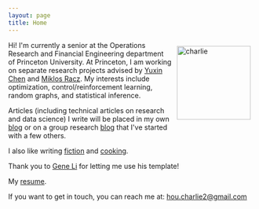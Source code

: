 ```yaml
---
layout: page
title: Home
---
```


<img style="float:right;margin:10px;" src="{{site.url}}/images/charliehou.jpg" width="150" alt="charlie">

Hi!  I'm currently a senior at the Operations Research and Financial Engineering department of Princeton University.
At Princeton, I am working on separate research projects advised by [Yuxin Chen](http://www.princeton.edu/~yc5/) and [Miklos Racz](http://mracz.princeton.edu/).  My interests include optimization, control/reinforcement learning,
random graphs, and statistical inference.  

Articles (including technical articles on research and data science) I write will be placed in my own [blog](https://houcharlie.github.io/blog/) or on a group research [blog](https://kaledivergence.github.io/) that I've started with a few others.

I also like writing [fiction](https://houcharlie.github.io/stories/) and [cooking](https://youtu.be/ATmsipFdZQ4).

Thank you to [Gene Li](https://gxli97.github.io/) for letting me use his template!

My [resume]({{site.url}}/pdfs/Resume_.pdf).

If you want to get in touch, you can reach me at:
[hou.charlie2@gmail.com](mailto:hou.charlie2@gmail.com)




